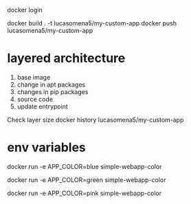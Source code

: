 docker login

docker build . -t lucasomena5/my-custom-app
docker push lucasomena5/my-custom-app

# layered architecture
1. base image
2. change in apt packages
3. changes in pip packages
4. source code 
5. update entrypoint

Check layer size
docker history lucasomena5/my-custom-app

# env variables
docker run -e APP_COLOR=blue simple-webapp-color

docker run -e APP_COLOR=green simple-webapp-color

docker run -e APP_COLOR=pink simple-webapp-color

